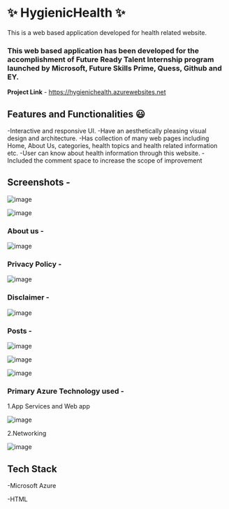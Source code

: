 # ✨ HygienicHealth ✨
This is a web based application developed for health related website.

### This web based application has been developed for the accomplishment of Future Ready Talent Internship program launched by Microsoft, Future Skills Prime, Quess, Github and EY.

**Project Link** - https://hygienichealth.azurewebsites.net

## Features and Functionalities 😃

-Interactive and responsive UI.
-Have an aesthetically pleasing visual design and architecture.
-Has collection of many web pages including Home, About Us, categories, health topics and health related information etc.
-User can know about health information through this website.
-Included the comment space to increase the scope of improvement

## Screenshots -

![image](https://user-images.githubusercontent.com/112193238/203290540-681d330a-3335-47f0-94d3-c024e5cf729f.png)

![image](https://user-images.githubusercontent.com/112193238/203290741-5ab9cd77-e27a-4506-af1a-111f249b3d7e.png)


### About us -

![image](https://user-images.githubusercontent.com/112193238/203290904-dfcf21b4-23ee-4334-9cb0-50a7b8129ae0.png)


### Privacy Policy -

![image](https://user-images.githubusercontent.com/112193238/203291002-d99786cc-7a3d-4fd2-bf91-fe488fa645f9.png)


### Disclaimer -

![image](https://user-images.githubusercontent.com/112193238/203291098-b33aa0f1-9cce-40ff-b3de-eb64957f76f5.png)

### Posts -

![image](https://user-images.githubusercontent.com/112193238/203291265-94103650-80b3-4a6e-90bf-2961c81ecab6.png)

![image](https://user-images.githubusercontent.com/112193238/203291389-1ed2b2d8-6e3b-4491-87ea-da1fd1a8c995.png)

![image](https://user-images.githubusercontent.com/112193238/203291510-583b3a7d-40d1-487b-9b9d-0ec17051ef33.png)



### Primary Azure Technology used -
1.App Services and Web app

![image](https://user-images.githubusercontent.com/112193238/203284725-3db924bf-0a7f-4b69-9e14-25491b45902d.png)

2.Networking

![image](https://user-images.githubusercontent.com/112193238/209358817-a9012cc0-b813-4462-b279-c963ec1088a5.png)


## Tech Stack

-Microsoft Azure

-HTML
